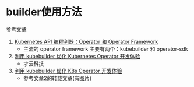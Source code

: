 # builder使用方法

参考文章

1. [Kubernetes API 编程利器：Operator 和 Operator Framework](https://www.cnblogs.com/yunqishequ/p/12395754.html)
    - 主流的 operator framework 主要有两个：kubebuilder 和 operator-sdk
2. [利用 kubebuilder 优化 Kubernetes Operator 开发体验](https://caicloud.io/blog/5d02213311f1d9002c8543ef)
    - 才云科技
3. [利用 kubebuilder 优化 K8s Operator 开发体验](http://k8smeetup.com/article/VkpAij8gP)
    - 参考文章2的转载文章(有图片)

